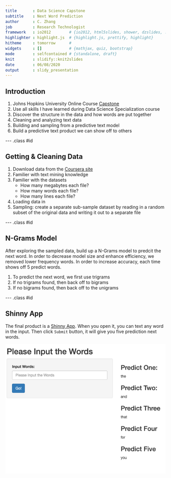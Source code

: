 ```yaml
---
title       : Data Science Capstone
subtitle    : Next Word Prediction
author      : C. Zhang
job         : Research Technologist
framework   : io2012        # {io2012, html5slides, shower, dzslides, ...}
highlighter : highlight.js  # {highlight.js, prettify, highlight}
hitheme     : tomorrow      # 
widgets     : []            # {mathjax, quiz, bootstrap}
mode        : selfcontained # {standalone, draft}
knit        : slidify::knit2slides
date        : 06/08/2020
output      : slidy_presentation
---
```


## Introduction

1. Johns Hopkins University Online Course [Capstone](https://www.coursera.org/learn/data-science-project/home/welcome)
2. Use all skills I have learned during Data Science Specialization course
3. Discover the structure in the data and how words are put together
4. Cleaning and analyzing text data
5. Building and sampling from a predictive text model
6. Build a predictive text product we can show off to others

--- .class #id 

## Getting & Cleaning Data

1. Download data from the [Coursera site](https://d396qusza40orc.cloudfront.net/dsscapstone/dataset/Coursera-SwiftKey.zip)
2. Familier with text mining knowledge
3. Familier with the datasets
    * How many megabytes each file?
    * How many words each file?
    * How many lines each file?
4. Loading data in
5. Sampling: create a separate sub-sample dataset by reading in a random subset of the original data and writing it out to a separate file

--- .class #id 

## N-Grams Model

After exploring the sampled data, build up a N-Grams model to predcit the next word. In order to decrease model size and enhance efficiency, we removed lower frequency words. In order to increase accuracy, each time shows off 5 predict words.

1. To predict the next word, we first use trigrams
2. If no trigrams found, then back off to bigrams
3. If no bigrams found, then back off to the unigrams

--- .class #id 

## Shinny App

The final product is a [Shinny App](https://zhangcc.shinyapps.io/NextWord). When you open it, you can text any word in the input. Then click `Submit` button, it will give you five prediction next words.

![Screen Shot of Next Word Shinny App](./assets/img/next_word.png "Next Word")



